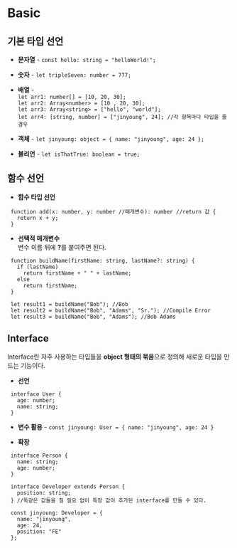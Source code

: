 # Basic
  ## 기본 타입 선언
   - **문자열** - `const hello: string = "helloWorld!";`

   - **숫자** - `let tripleSeven: number = 777;`
   - **배열** -  
   `let arr1: number[] = [10, 20, 30];`  
   `let arr2: Array<number> = [10 , 20, 30];`  
   `let arr3: Array<string> = ["hello", "world"];`  
   `let arr4: [string, number] = ["jinyoung", 24]; //각 항목마다 타입을 줄 경우`
   - **객체** - `let jinyoung: object = { name: "jinyoung", age: 24 };` 
   - **불리언** - `let isThatTrue: boolean = true;`
  
  ## 함수 선언
   - **함수 타입 선언**
   ``` 
    function add(x: number, y: number //매개변수): number //return 값 {
      return x + y;
    }
   ```

   - **선택적 매개변수**  
   변수 이름 뒤에 <b>?</b>를 붙여주면 된다.
   ```
    function buildName(firstName: string, lastName?: string) {
      if (lastName)
        return firstName + " " + lastName;
      else
        return firstName;
    }

    let result1 = buildName("Bob"); //Bob
    let result2 = buildName("Bob", "Adams", "Sr."); //Compile Error
    let result3 = buildName("Bob", "Adams"); //Bob Adams
   ```

  ## Interface
   Interface란 자주 사용하는 타입들을 **object 형태의 묶음**으로 정의해 새로운 타입을 만드는 기능이다.

   - **선언**
   ```
    interface User {
      age: number;
      name: string;
    }
   ```

  - **변수 활용** - `const jinyoung: User = { name: "jinyoung", age: 24 }`

   - **확장**
   ```
    interface Person {
      name: string;
      age: number;
    }

    interface Developer extends Person {
      position: string;
    } //똑같은 값들을 칠 필요 없이 특정 값이 추가된 interface를 만들 수 있다.

    const jinyoung: Developer = {
      name: "jinyoung",
      age: 24,
      position: "FE"
    };
   ```
   
